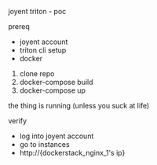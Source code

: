 joyent triton - poc

prereq
 - joyent account
 - triton cli setup
 - docker

1. clone repo
2. docker-compose build
3. docker-compose up

the thing is running (unless you suck at life)

verify
 - log into joyent account
 - go to instances
 - http://{dockerstack_nginx_1's ip}
